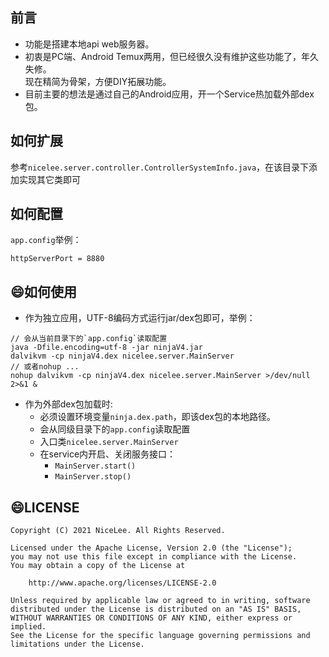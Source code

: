 ﻿
## 前言  
+ 功能是搭建本地api web服务器。  
+ 初衷是PC端、Android Temux两用，但已经很久没有维护这些功能了，年久失修。  
    现在精简为骨架，方便DIY拓展功能。  
+ 目前主要的想法是通过自己的Android应用，开一个Service热加载外部dex包。  



## 如何扩展  
参考`nicelee.server.controller.ControllerSystemInfo.java`，在该目录下添加实现其它类即可

## 如何配置  
`app.config`举例：
```
httpServerPort = 8880
```

## :smile:如何使用  
+ 作为独立应用，UTF-8编码方式运行jar/dex包即可，举例：  
```
// 会从当前目录下的`app.config`读取配置
java -Dfile.encoding=utf-8 -jar ninjaV4.jar  
dalvikvm -cp ninjaV4.dex nicelee.server.MainServer  
// 或者nohup ...
nohup dalvikvm -cp ninjaV4.dex nicelee.server.MainServer >/dev/null 2>&1 &
```

+ 作为外部dex包加载时:
    + 必须设置环境变量`ninja.dex.path`，即该dex包的本地路径。  
    + 会从同级目录下的`app.config`读取配置
    + 入口类`nicelee.server.MainServer`
    + 在service内开启、关闭服务接口：  
        +   `MainServer.start()`
        +   `MainServer.stop()`


## :smile:LICENSE
```
Copyright (C) 2021 NiceLee. All Rights Reserved.

Licensed under the Apache License, Version 2.0 (the "License");
you may not use this file except in compliance with the License.
You may obtain a copy of the License at

    http://www.apache.org/licenses/LICENSE-2.0

Unless required by applicable law or agreed to in writing, software
distributed under the License is distributed on an "AS IS" BASIS,
WITHOUT WARRANTIES OR CONDITIONS OF ANY KIND, either express or implied.
See the License for the specific language governing permissions and
limitations under the License.
```
